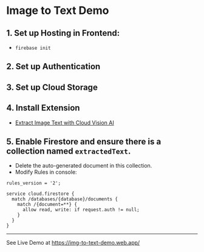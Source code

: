 # Image to Text Demo

## 1. Set up Hosting in Frontend:

- `firebase init`

## 2. Set up Authentication

## 3. Set up Cloud Storage

## 4. Install Extension

- [Extract Image Text with Cloud Vision AI](https://extensions.dev/extensions/googlecloud/storage-extract-image-text)

## 5. Enable Firestore and ensure there is a collection named `extractedText`.

- Delete the auto-generated document in this collection.
- Modify Rules in console:

```
rules_version = '2';

service cloud.firestore {
  match /databases/{database}/documents {
    match /{document=**} {
      allow read, write: if request.auth != null;
    }
  }
}
```

---

See Live Demo at https://img-to-text-demo.web.app/
